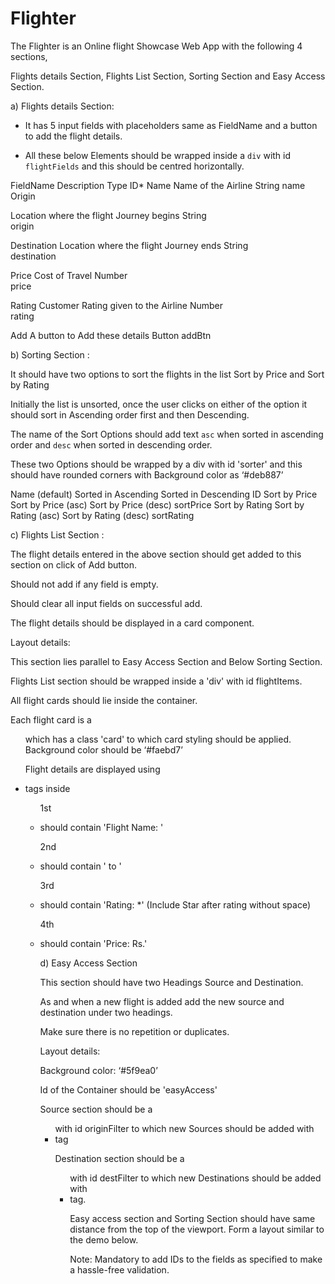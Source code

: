 # Flighter
The Flighter is an Online flight Showcase Web App with the following 4 sections,

Flights details Section, Flights List Section,  Sorting Section and Easy Access Section.

 

a) Flights details Section:

 - It has 5 input fields with placeholders same as FieldName and a button to add the flight details.

 - All these below Elements should be wrapped inside a `div` with id `flightFields` and this should be centred horizontally.

 

FieldName	Description	Type	ID*
Name	Name of the Airline	String	name
Origin

Location where the flight Journey begins	String	
origin

Destination	Location where the flight Journey ends	String	
destination

Price	Cost of Travel	Number	
price

Rating	Customer Rating given to the Airline	Number	
rating

Add	A button to Add these details	Button	addBtn
 

 

 

 

 

 

 

 

 

 

 

 

 

 

b) Sorting Section : 

It should have two options to sort the flights in the list  Sort by Price and Sort by Rating

Initially the list is unsorted, once the user clicks on either of the option it should sort in Ascending order first and then Descending.

The name of the Sort Options should add text `asc` when sorted in ascending order and `desc` when sorted in descending order.

These two Options should be wrapped by a div with id 'sorter' and this should have rounded corners with Background color as  ‘#deb887’

 Name (default)	Sorted in Ascending	Sorted in Descending	ID
Sort by Price 	Sort by Price (asc)	Sort by Price (desc)	sortPrice
Sort by Rating	Sort by Rating (asc)	Sort by Rating (desc)	sortRating
 

c) Flights List Section :

The flight details entered in the above section should get added to this section on click of Add button.

Should not add if any field is empty.

Should clear all input fields on successful add.

The flight details should be displayed in a card component.

Layout details:

This section lies parallel to Easy Access Section and Below Sorting Section.

Flights List section should be wrapped inside a 'div' with id flightItems.

All flight cards should lie inside the container.

Each flight card is a <ul> which has a class 'card' to which card styling should be applied. Background color should be ‘#faebd7’

Flight details are displayed using <li> tags inside <ul>

1st <li> should contain 'Flight Name: <Name of the Airline>'

2nd <li> should contain '<Origin> to <destination>'

3rd <li> should contain 'Rating: <rating>*' (Include Star after rating without space)

4th <li> should contain 'Price: Rs.<Cost of travel>'

 

d) Easy Access Section  

This section should have two Headings Source and Destination.

As and when a new flight is added add the new source and destination under two headings.

Make sure there is no repetition or duplicates.

 

Layout details:

Background color: ‘#5f9ea0’

Id of the Container should be 'easyAccess'

Source section should be a <ul> with id originFilter to which new Sources should be added with <li> tag

Destination section should be a <ul> with id destFilter to which new Destinations should be added with <li> tag.

 

Easy access section and Sorting Section should have same distance from the top of the viewport.
Form a layout similar to the demo below.

 

Note: Mandatory to add IDs to the fields as specified to make a hassle-free validation.

